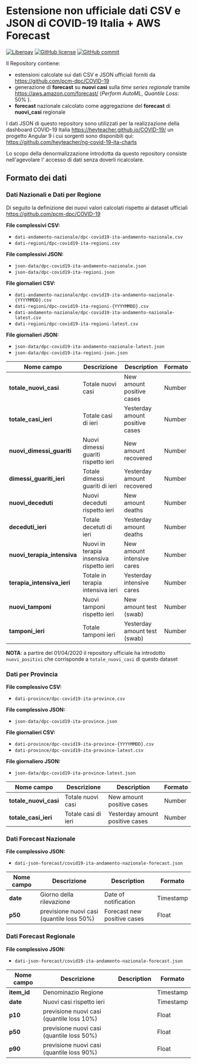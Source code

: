 
# Estensione non ufficiale dati CSV e JSON di COVID-19 Italia + AWS Forecast

[![Liberpay](http://img.shields.io/liberapay/receives/heyteacher.svg?logo=liberapay)](https://liberapay.com/heyteacher/donate)
[![GitHub license](https://img.shields.io/badge/License-Creative%20Commons%20Attribution%204.0%20International-blue)](https://github.com/heyteacher/COVID-19/blob/master/LICENSE)
[![GitHub commit](https://img.shields.io/github/last-commit/heyteacher/COVID-19)](https://github.com/heyteacher/COVID-19/commits/master)

Il Repository contiene: 

* estensioni calcolate sui dati CSV e JSON ufficiali forniti da https://github.com/pcm-dpc/COVID-19 
* generazione di __forecast__ su __nuovi casi__ sulla _time series regionale_ tramite https://aws.amazon.com/forecast/ (_Perform AutoML_, _Quantile Loss_: 50% ).
* __forecast__ nazionale calcolato come aggregazione del __forecast__ di __nuovi_casi__ regionale

I dati JSON di questo repository sono utilizzati per la realizzazione della dashboard COVID-19 Italia 
https://heyteacher.github.io/COVID-19/ un progetto Angular 9 i cui sorgenti sono disponibili qui: https://github.com/heyteacher/ng-covid-19-ita-charts 

Lo scopo della denormalizzazione introdotta da questo repository consiste nell'agevolare l' accesso di dati senza doverli ricalcolare. 

## Formato dei dati

### Dati Nazionali e Dati per Regione

Di seguito la definizione dei nuovi valori calcolati rispetto ai dataset ufficiali https://github.com/pcm-dpc/COVID-19

**File complessivi CSV:** 
* `dati-andamento-nazionale/dpc-covid19-ita-andamento-nazionale.csv` 
* `dati-regioni/dpc-covid19-ita-regioni.csv`

**File complessivi JSON:** 
* `json-data/dpc-covid19-ita-andamento-nazionale.json`
* `json-data/dpc-covid19-ita-regioni.json` 

**File giornalieri CSV:** 
* `dati-andamento-nazionale/dpc-covid19-ita-andamento-nazionale-{YYYYMMDD}.csv` 
* `dati-regioni/dpc-covid19-ita-regioni-{YYYYMMDD}.csv`
* `dati-andamento-nazionale/dpc-covid19-ita-andamento-nazionale-latest.csv` 
* `dati-regioni/dpc-covid19-ita-regioni-latest.csv`

**File giornalieri JSON:** 
* `json-data/dpc-covid19-ita-andamento-nazionale-latest.json`
* `json-data/dpc-covid19-ita-regioni-json.json` 

| Nome campo                  | Descrizione                               | Description                     | Formato  |
|-----------------------------|-------------------------------------------|---------------------------------|----------|
| **totale_nuovi_casi**       | Totale nuovi casi                         | New amount positive cases       | Number   |
| **totale_casi_ieri**        | Totale casi di ieri                       | Yesterday amount positive cases | Number   |
| **nuovi_dimessi_guariti**   | Nuovi dimessi guariti rispetto ieri       | New amount recovered            | Number   |
| **dimessi_guariti_ieri**    | Totale dimessi guariti di ieri            | Yesterday amount recovered      | Number   |
| **nuovi_deceduti**          | Nuovi deceduti rispetto ieri              | New amount deaths               | Number   |
| **deceduti_ieri**           | Totale decetuti di ieri                   | Yesterday amount deaths         | Number   |
| **nuovi_terapia_intensiva** | Nuovi in terapia insensiva rispetto ieri  | New amount intensive cares      | Number   |
| **terapia_intensiva_ieri**  | Totale in terapia intensiva ieri          | Yesterday intensive cares       | Number   |
| **nuovi_tamponi**           | Nuovi tamponi rispetto ieri               | New amount test (swab)          | Number   |
| **tamponi_ieri**            | Totale tamponi ieri                       | Yesterday amount test (swab)    | Number   |

__NOTA__: a partire del 01/04/2020 il repository ufficiale ha introdotto `nuovi_positivi` che corrisponde a `totale_nuovi_casi` di questo dataset

### Dati per Provincia

**File complessivo CSV:** 
* `dati-province/dpc-covid19-ita-province.csv` 

**File complessivo JSON:** 
* `json-data/dpc-covid19-ita-province.json` 

**File giornalieri CSV:** 
* `dati-province/dpc-covid19-ita-province-{YYYYMMDD}.csv` 
* `dati-province/dpc-covid19-ita-province-latest.csv` 

**File giornaliero JSON:** 
* `json-data/dpc-covid19-ita-province-latest.json` 

| Nome campo                  | Descrizione                               | Description                     | Formato  |
|-----------------------------|-------------------------------------------|---------------------------------|----------|
| **totale_nuovi_casi**       | Totale nuovi casi                         | New amount positive cases       | Number   |
| **totale_casi_ieri**        | Totale casi di ieri                       | Yesterday amount positive cases | Number   |


### Dati Forecast Nazionale

**File complessivo JSON:** 
* `dati-json-forecast/covid19-ita-andamento-nazionale-forecast.json` 

| Nome campo                  | Descrizione                               | Description                 | Formato     |
|-----------------------------|-------------------------------------------|-----------------------------|-------------|
| **date**                    | Giorno della rilevazione                  | Date of notification        | Timestamp   |
| **p50**                     | previsione nuovi casi (quantile loss 50%) | Forecast new positive cases | Float       |

### Dati Forecast Regionale

**File complessivo JSON:** 
* `dati-json-forecast/covid19-ita-andamento-nazionale-forecast.json` 

| Nome campo                  | Descrizione                               | Description        | Formato     |
|-----------------------------|-------------------------------------------|--------------------|-------------|
| **item_id**                 | Denominazio Regione                       |                    | Timestamp   |
| **date**                    | Nuovi casi rispetto ieri                  |                    | Timestamp   |
| **p10**                     | previsione nuovi casi (quantile loss 10%) |                    | Float       |
| **p50**                     | previsione nuovi casi (quantile loss 50%) |                    | Float       |
| **p90**                     | previsione nuovi casi  (quantile loss 90%)|                    | Float       |
